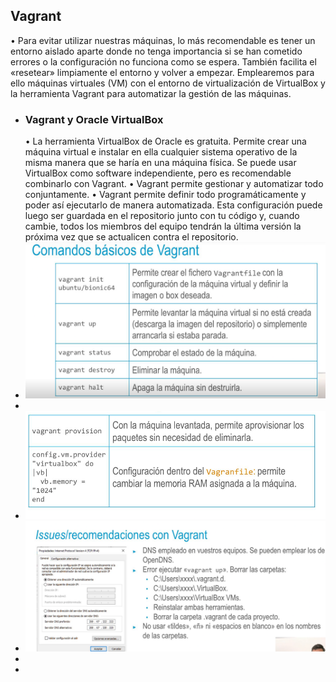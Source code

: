 ## Vagrant
• Para evitar utilizar nuestras máquinas, lo más recomendable es tener un entorno aislado aparte
donde no tenga importancia si se han cometido errores o la configuración no funciona como se
espera.
También facilita el «resetear» limpiamente el entorno y volver a empezar.
Emplearemos para ello máquinas virtuales (VM) con el entorno de virtualización de VirtualBox y la
herramienta Vagrant para automatizar la gestión de las máquinas.
- ### Vagrant y Oracle VirtualBox
  • La herramienta VirtualBox de Oracle es gratuita. Permite crear una máquina virtual e instalar en ella
  cualquier sistema operativo de la misma manera que se haría en una máquina física. Se puede usar
  VirtualBox como software independiente, pero es recomendable combinarlo con Vagrant.
  • Vagrant permite gestionar y automatizar todo conjuntamente.
  • Vagrant permite definir todo programáticamente y poder así ejecutarlo de manera automatizada. Esta configuración puede luego ser guardada en el repositorio junto con tu código y, cuando cambie, todos los miembros del equipo tendrán la última versión la próxima vez que se actualicen contra el
  repositorio.
- ![ScreenShot Tool -20240617212253.png](../assets/ScreenShot_Tool_-20240617212253_1718673782710_0.png)
-
- ![ScreenShot Tool -20240617212807.png](../assets/ScreenShot_Tool_-20240617212807_1718674095595_0.png)
- ![ScreenShot Tool -20240617213009.png](../assets/ScreenShot_Tool_-20240617213009_1718674231335_0.png)
-
-